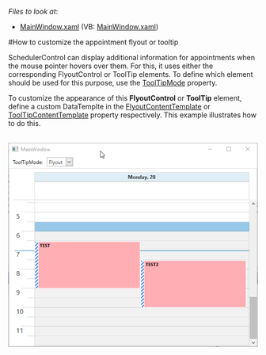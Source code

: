 <!-- default file list -->
*Files to look at*:

* [MainWindow.xaml](./CS/CustomAppointmentFlyoutExample/MainWindow.xaml) (VB: [MainWindow.xaml](./VB/CustomAppointmentFlyoutExample/MainWindow.xaml))
<!-- default file list end -->
#How to customize the appointment flyout or tooltip

SchedulerControl can display additional information for appointments when the mouse pointer hovers over them. For this, it uses either the corresponding FlyoutControl or ToolTip elements. To define which element should be used for this purpose, use the [ToolTipMode](https://docs.devexpress.com/WPF/DevExpress.Xpf.Scheduling.SchedulerControl.ToolTipMode) property.

To customize the appearance of this **FlyoutControl** or **ToolTip** element, define a custom DataTemplte in the [FlyoutContentTemplate](https://docs.devexpress.com/WPF/DevExpress.Xpf.Scheduling.SchedulerControl.FlyoutContentTemplate) or [ToolTipContentTemplate](https://docs.devexpress.com/WPF/DevExpress.Xpf.Scheduling.SchedulerControl.ToolTipContentTemplate) property respectively. This example illustrates how to do this.


<br><img src="https://raw.githubusercontent.com/DevExpress-Examples/how-to-customize-the-appointment-flyout-t584389/19.2.3+/media/T584389.gif">
